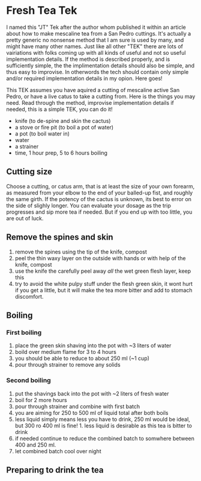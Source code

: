 # Fresh Tea Tek

I named this "JT" Tek after the author whom published it within an article about how to make mescaline tea from a San Pedro cuttings.  It's actually a pretty generic no nonsense method that I am sure is used by many, and might have many other names. Just like all other "TEK" there are lots of vairiations with folks coming up with all kinds of useful and not so useful implementation details. If the method is described properly, and is sufficiently simple, the the implimentation details should also be simple, and thus easy to improvise. In otherwords the tech should contain only simple and/or required implementation details in my opion. Here goes!  

This TEK assumes you have aquired a cutting of mescaline active San Pedro, or have a live catus to take a cutting from.  Here is the things you may need. Read through the method, improvise implementation details if needed, this is a simple TEK, you can do it!

* knife (to de-spine and skin the cactus)
* a stove or fire pit (to boil a pot of water)
* a pot (to boil water in)
* water 
* a strainer
* time, 1 hour prep, 5 to 6 hours boiling

## Cutting size

Choose a cutting, or catus arm, that is at least the size of your own forearm, as measured from your elbow to the end of your balled-up fist, and roughly the same girth. If the potency of the cactus is unknown, its best to error on the side of slighly longer.  You can evaluate your dosage as the trip progresses and sip more tea if needed. But if you end up with too little, you are out of luck. 

## Remove the spines and skin

1. remove the spines using the tip of the knife, compost
1. peel the thin waxy layer on the outside with hands or with help of the knife, compost
1. use the knife the carefully peel away _all_ the wet green flesh layer, keep this
1. try to avoid the white pulpy stuff under the flesh green skin, it wont hurt if you get a little, but it will make the tea more bitter and add to stomach discomfort. 

## Boiling

### First boiling

1. place the green skin shaving into the pot with ~3 liters of water
1. boild over medium flame for 3 to 4 hours
  1. you should be able to reduce to about 250 ml (~1 cup) 
1. pour through strainer to remove any solids

### Second boiling

1. put the shavings back into the pot with ~2 liters of fresh water
1. boil for 2 more hours
1. pour through strainer and combine with first batch
1. you are aiming for 250 to 500 ml of liquid total after both boils
  1. less liquid simply means less you have to drink, 250 ml would be ideal, but 300 ro 400 ml is fine!
    1. less liquid is desirable as this tea is bitter to drink
1. if needed continue to reduce the combined batch to somwhere between 400 and 250 ml. 
1. let combined batch cool over night

## Preparing to drink the tea


   
   
   
   
    
    


